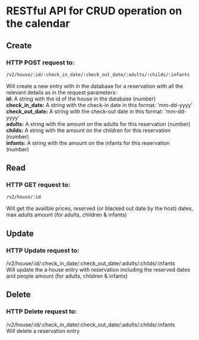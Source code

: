 # RESTful API for CRUD operation on the calendar

## Create
### HTTP POST request to:
```html
/v2/house/:id/:check_in_date/:check_out_date/:adults/:childs/:infants  
```
Will create a new entry with in the database for a reservation with all the relevant details 
as in the request parameters:  
**id:** 
A string with the id of the house in the database (number)  
**check_in_date:**
A string with the check-in date in this format: 'mm-dd-yyyy'  
**check_out_date:**
A string with the check-out date in this format: 'mm-dd-yyyy'  
**adults:**
A string with the amount on the adults for this reservation (number)  
**childs:**
A string with the amount on the children for this reservation (number)  
**infants:**
A string with the amount on the infants for this reservation (number)  


## Read
### HTTP GET request to:
```html
/v2/house/:id
```
Will get the availble prices, reserved (or blacked out date by the host) dates, max adults amount (for adults, children & infants)  

## Update
### HTTP Update request to:
/v2/house/:id/:check_in_date/:check_out_date/:adults/:childs/:infants  
Will update the a house entry with reservation including the reserved dates and people amount (for adults, children & infants)


## Delete
### HTTP Delete request to:
/v2/house/:id/:check_in_date/:check_out_date/:adults/:childs/:infants  
Will delete a reservation entry
